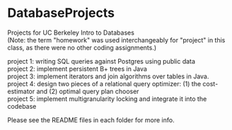# DatabaseProjects
Projects for UC Berkeley Intro to Databases                                         
(Note: the term "homework" was used interchangeably for "project" in this class, as there were no other coding assignments.) 


project 1: writing SQL queries against Postgres using public data                                       
project 2: implement persistent B+ trees in Java                                    
project 3: implement iterators and join algorithms over tables in Java.                                 
project 4: design two pieces of a relational query optimizer: (1) the cost-estimator and (2) optimal query plan chooser                 
project 5: implement multigranularity locking and integrate it into the codebase                              

Please see the README files in each folder for more info. 
